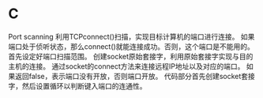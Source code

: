 # C
Port scanning
利用TCPconnect()扫描，实现目标计算机的端口进行连接。
如果端口处于侦听状态，那么connect()就能连接成功。否则，这个端口是不能用的。
首先设定好端口扫描范围。
创建socket原始套接字，利用原始套接字实现与目的主机的连接。
通过socket的connect方法来连接远程IP地址以及对应的端口。 如果返回false，表示端口没有开放，否则端口开放。
代码部分首先创建socket套接字，然后设置循环以判断键入端口的连通性。
